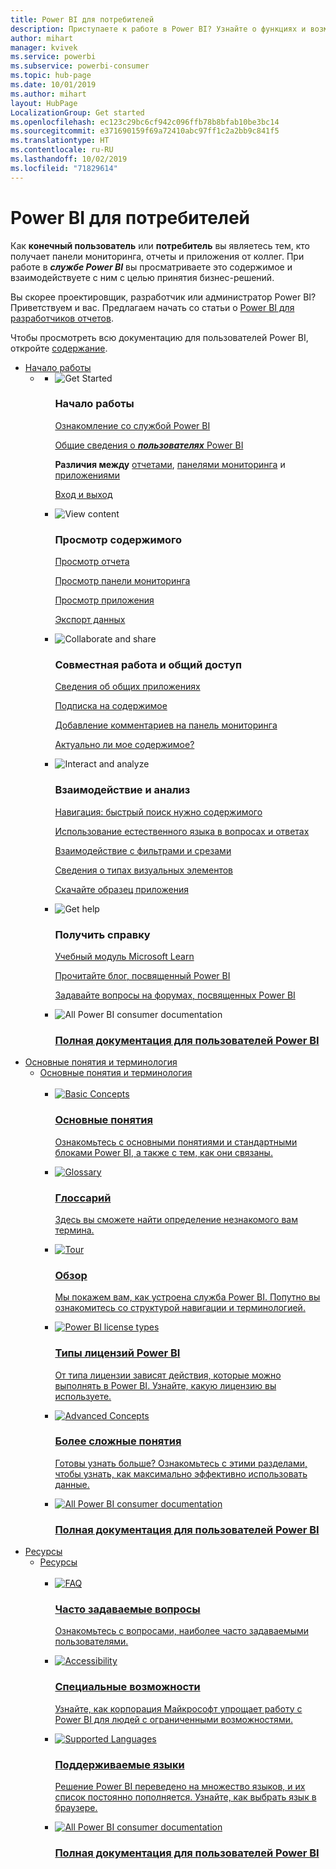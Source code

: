 ```yaml
---
title: Power BI для потребителей
description: Приступаете к работе в Power BI? Узнайте о функциях и возможностях службы Power BI и о том, как пользователи Power BI или отчетов Power BI могут их использовать.
author: mihart
manager: kvivek
ms.service: powerbi
ms.subservice: powerbi-consumer
ms.topic: hub-page
ms.date: 10/01/2019
ms.author: mihart
layout: HubPage
LocalizationGroup: Get started
ms.openlocfilehash: ec123c29bc6cf942c096ffb78b8bfab10be3bc14
ms.sourcegitcommit: e371690159f69a72410abc97ff1c2a2bb9c841f5
ms.translationtype: HT
ms.contentlocale: ru-RU
ms.lasthandoff: 10/02/2019
ms.locfileid: "71829614"
---
```

<div id="main" class="v2">
      <div class="container">
            <h1 class="">Power BI для потребителей</h1>
            <p>Как <b>конечный пользователь</b> или <b>потребитель</b> вы являетесь тем, кто получает панели мониторинга, отчеты и приложения от коллег. При работе в <b><i>службе Power BI</i></b> вы просматриваете это содержимое и взаимодействуете с ним с целью принятия бизнес-решений.</p>
            <p>Вы скорее проектировщик, разработчик или администратор Power BI? Приветствуем и вас. Предлагаем начать со статьи о <a href="../power-bi-creator-landing.md">Power BI для разработчиков отчетов</a>.</p>
            <p>Чтобы просмотреть всю документацию для пользователей Power BI, откройте <a href="end-user-consumer.md">содержание</a>.</p>
            <ul class="pivots">
            <li>
                <a href="#get-started" data-linktype="self-bookmark">Начало работы</a>
                <ul id="get-started" class="cardsF">
                    <li>
                        <a data-default="true" href="#getstarted" data-linktype="self-bookmark"></a>
                        <ul id="getstarted" class="cardsF">
                            <li>
                                <div class="cardSize">
                                    <div class="cardPadding">
                                        <div class="card">
                                            <div class="cardImageOuter">
                                                <div class="cardImage">
                                                    <img alt="Get Started" src="media/end-user-consumer/get-started.svg" data-linktype="relative-path">
                                                </div>
                                            </div>
                                            <div class="cardText">
                                                <h3>Начало работы</h3>
                                                <p><a href="/power-bi/consumer/end-user-reading-view" data-linktype="absolute-path">Ознакомление со службой Power BI</a></p>
                                                <p><a href="/power-bi/consumer/end-user-consumer" data-linktype="absolute-path">Общие сведения о <b><i>пользователях</i></b> Power BI</a></p>
                                                <p><b>Различия между</b> <a href="/power-bi/consumer/end-user-reports" data-linktype="absolute-path">отчетами</a>, <a href="/power-bi/consumer/end-user-dashboards" data-linktype="absolute-path">панелями мониторинга</a> и <a href="/power-bi/consumer/end-user-apps" data-linktype="absolute-path">приложениями</a></p>
                                                <p><a href="/power-bi/consumer/end-user-sign-in" data-linktype="absolute-path">Вход и выход</a></p>
                                            </div>
                                        </div>
                                    </div>
                                </div>
                            </li>
                            <li>
                                <div class="cardSize">
                                    <div class="cardPadding">
                                        <div class="card">
                                            <div class="cardImageOuter">
                                                <div class="cardImage">
                                                    <img alt="View content" src="media/end-user-consumer/view-content.svg" data-linktype="relative-path">
                                                </div>
                                            </div>
                                            <div class="cardText">
                                                <h3>Просмотр содержимого</h3>
                                                <p><a href="/power-bi/consumer/end-user-report-open" data-linktype="absolute-path">Просмотр отчета</a></p>
                                                <p><a href="/power-bi/consumer/end-user-dashboard-open" data-linktype="absolute-path">Просмотр панели мониторинга</a></p>
                                                <p><a href="/power-bi/consumer/end-user-app-view" data-linktype="absolute-path">Просмотр приложения</a></p>
                                                <p><a href="/power-bi/consumer/end-user-export" data-linktype="absolute-path">Экспорт данных</a>
                                            </div>
                                        </div>
                                    </div>
                                </div>
                            </li>
                            <li>
                                <div class="cardSize">
                                    <div class="cardPadding">
                                        <div class="card">
                                            <div class="cardImageOuter">
                                                <div class="cardImage">
                                                    <img alt="Collaborate and share" src="media/end-user-consumer/collaborate-share.svg" data-linktype="relative-path">
                                                </div>
                                            </div>
                                            <div class="cardText">
                                                <h3>Совместная работа и общий доступ</h3>
                                                <p><a href="/power-bi/consumer/end-user-apps" data-linktype="absolute-path">Сведения об общих приложениях</a></p>
                                                <p><a href="/power-bi/consumer/end-user-subscribe" data-linktype="absolute-path">Подписка на содержимое</a></p>
                                                <p><a href="/power-bi/consumer/end-user-comment" data-linktype="absolute-path">Добавление комментариев на панель мониторинга</a></p>
                                                <p><a href="/power-bi/consumer/end-user-fresh" data-linktype="absolute-path">Актуально ли мое содержимое?</a></p>
                                            </div>
                                        </div>
                                    </div>
                                </div>
                            </li>
                            <li>
                                <div class="cardSize">
                                    <div class="cardPadding">
                                        <div class="card">
                                            <div class="cardImageOuter">
                                                <div class="cardImage">
                                                    <img alt="Interact and analyze" src="media/end-user-consumer/interact-analyze.svg" data-linktype="relative-path">
                                                </div>
                                            </div>
                                            <div class="cardText">
                                                <h3>Взаимодействие и анализ</h3>
                                                <p><a href="/power-bi/consumer/end-user-experience" data-linktype="absolute-path">Навигация: быстрый поиск нужно содержимого</a></p>
                                                <p><a href="/power-bi/consumer/end-user-q-and-a" data-linktype="absolute-path">Использование естественного языка в вопросах и ответах</a></p>
                                                <p><a href="/power-bi/consumer/end-user-report-filter" data-linktype="absolute-path">Взаимодействие с фильтрами и срезами</a></p>
                                                <p><a href="/power-bi/consumer/end-user-visual-type" data-linktype="absolute-path">Сведения о типах визуальных элементов</a></p>
                                                <p><a href="/power-bi/consumer/end-user-app-marketing" data-linktype="absolute-path">Скачайте образец приложения</a></p>
                                            </div>
                                        </div>
                                    </div>
                                </div>
                            </li>
                            <li>
                                <div class="cardSize">
                                    <div class="cardPadding">
                                        <div class="card">
                                            <div class="cardImageOuter">
                                                <div class="cardImage">
                                                    <img alt="Get help" src="media/end-user-consumer/get-help.svg" data-linktype="relative-path">
                                                </div>
                                            </div>
                                            <div class="cardText">
                                                <h3>Получить справку</h3>
                                            <p><a href="https://docs.microsoft.com/en-us/learn/paths/consume-data-with-power-bi/" data-linktype="absolute-path">Учебный модуль Microsoft Learn</a></p>
                                                <p><a href="https://powerbi.microsoft.com/blog/" data-linktype="absolute-path">Прочитайте блог, посвященный Power BI</a></p>
                                                <p><a href="http://community.powerbi.com/" data-linktype="absolute-path">Задавайте вопросы на форумах, посвященных Power BI</a></p>
                                            </div>
                                        </div>
                                    </div>
                                </div>
                            </li>
                            <li>
                                <div class="cardSize">
                                    <div class="cardPadding">
                                        <div class="card">
                                            <div class="cardImageOuter">
                                                <div class="cardImage">
                                                    <img alt="All Power BI consumer documentation" src="media/end-user-consumer/see-all.svg" data-linktype="relative-path">
                                                </div>
                                            </div>
                                            <div class="cardText">
                                                <a href="end-user-consumer.md" data-linktype="absolute-path">
                                                <h3>Полная документация для пользователей Power BI</h3></a>
                                            </div>
                                        </div>
                                    </div>
                                </div>
                            </li>
                        </ul>
                    </li>
                </ul>
            </li>
            <li>
                <a href="#concepts-terminology" data-linktype="self-bookmark"> Основные понятия и терминология</a>
                <ul id="concepts-terminology">
                    <li>
                        <a href="#conceptsterminology" data-linktype="self-bookmark"> Основные понятия и терминология</a>
                        <ul id="conceptsterminology" class="cardsC">
                            <br>
                            <li>
                                <a href="/power-bi/consumer/End-user-basic-concepts" data-linktype="absolute-path">
                                    <div class="cardSize">
                                        <div class="cardPadding">
                                            <div class="card">
                                                <div class="cardImageOuter">
                                                    <div class="cardImage bgdAccent1">
                                                        <img src="media/end-user-consumer/basic-concepts.svg" alt="Basic Concepts" data-linktype="relative-path">
                                                    </div>
                                                </div>
                                                <div class="cardText">
                                                    <h3>Основные понятия</h3>
                                                    <p>Ознакомьтесь с основными понятиями и стандартными блоками Power BI, а также с тем, как они связаны.</p>
                                                </div>
                                            </div>
                                        </div>
                                    </div>
                                </a>
                            </li>
                            <li>
                                <a href="/power-bi/consumer/End-user-glossary" data-linktype="absolute-path">
                                    <div class="cardSize">
                                        <div class="cardPadding">
                                            <div class="card">
                                                <div class="cardImageOuter">
                                                    <div class="cardImage bgdAccent1">
                                                        <img src="media/end-user-consumer/glossary.svg" alt="Glossary" data-linktype="relative-path">
                                                    </div>
                                                </div>
                                                <div class="cardText">
                                                    <h3>Глоссарий</h3>
                                                    <p>Здесь вы сможете найти определение незнакомого вам термина.</p>
                                                </div>
                                            </div>
                                        </div>
                                    </div>
                                </a>
                            </li>
                            <li>
                                <a href="/power-bi/consumer/end-user-experience" data-linktype="absolute-path">
                                    <div class="cardSize">
                                        <div class="cardPadding">
                                            <div class="card">
                                                <div class="cardImageOuter">
                                                    <div class="cardImage bgdAccent1">
                                                        <img src="media/end-user-consumer/tour.svg" alt="Tour" data-linktype="relative-path">
                                                    </div>
                                                </div>
                                                <div class="cardText">
                                                    <h3>Обзор</h3>
                                                    <p>Мы покажем вам, как устроена служба Power BI. Попутно вы ознакомитесь со структурой навигации и терминологией.</p>
                                                </div>
                                            </div>
                                        </div>
                                    </div>
                                </a>
                            </li>
                            <li>
                                <a href="/power-bi/service-admin-licensing-organization" data-linktype="absolute-path">
                                    <div class="cardSize">
                                        <div class="cardPadding">
                                            <div class="card">
                                                <div class="cardImageOuter">
                                                    <div class="cardImage bgdAccent1">
                                                        <img src="media/end-user-consumer/power-bi-license-types.svg" alt="Power BI license types" data-linktype="relative-path">
                                                    </div>
                                                </div>
                                                <div class="cardText">
                                                    <h3>Типы лицензий Power BI</h3>
                                                    <p>От типа лицензии зависят действия, которые можно выполнять в Power BI. Узнайте, какую лицензию вы используете.</p>
                                                </div>
                                            </div>
                                        </div>
                                    </div>
                                </a>
                            </li>
                            <li>
                                <a href="/power-bi/consumer/end-user-featured" data-linktype="absolute-path">
                                    <div class="cardSize">
                                        <div class="cardPadding">
                                            <div class="card">
                                                <div class="cardImageOuter">
                                                    <div class="cardImage bgdAccent1">
                                                        <img src="media/end-user-consumer/advanced-concepts.svg" alt="Advanced Concepts" data-linktype="relative-path">
                                                    </div>
                                                </div>
                                                <div class="cardText">
                                                    <h3>Более сложные понятия</h3>
                                                    <p>Готовы узнать больше? Ознакомьтесь с этими разделами, чтобы узнать, как максимально эффективно использовать данные. </p>
                                                </div>
                                            </div>
                                        </div>
                                    </div>
                                </a>
                            </li>
                            <li>
                                <a href="end-user-consumer.md" data-linktype="absolute-path">
                                    <div class="cardSize">
                                        <div class="cardPadding">
                                            <div class="card">
                                                <div class="cardImageOuter">
                                                    <div class="cardImage bgdAccent1">
                                                        <img src="media/end-user-consumer/See_All_400x140.svg" alt="All Power BI consumer documentation" data-linktype="relative-path">
                                                    </div>
                                                </div>
                                                <div class="cardText">
                                                    <h3>Полная документация для пользователей Power BI</h3>
                                                </div>
                                            </div>
                                        </div>
                                    </div>
                                </a>
                            </li>
                        </ul>
                    </li>
                </ul>
            </li>
            <li>
                <a href="#resources" data-linktype="self-bookmark">Ресурсы</a>
                <ul id="resources">
                    <li>
                        <a href="#resources" data-linktype="self-bookmark">Ресурсы</a>
                        <ul id="resources" class="cardsC">
                            <br>
                            <li>
                                <a href="/power-bi/consumer/end-user-faq" data-linktype="absolute-path">
                                    <div class="cardSize">
                                        <div class="cardPadding">
                                            <div class="card">
                                                <div class="cardImageOuter">
                                                    <div class="cardImage bgdAccent1">
                                                        <img src="media/end-user-consumer/faq.svg" alt="FAQ" data-linktype="relative-path">
                                                    </div>
                                                </div>
                                                <div class="cardText">
                                                    <h3>Часто задаваемые вопросы</h3>
                                                    <p>Ознакомьтесь с вопросами, наиболее часто задаваемыми пользователями.</p>
                                                </div>
                                            </div>
                                        </div>
                                    </div>
                                </a>
                            </li>
                            <li>
                                <a href="/power-bi/desktop-accessibility" data-linktype="absolute-path">
                                    <div class="cardSize">
                                        <div class="cardPadding">
                                            <div class="card">
                                                <div class="cardImageOuter">
                                                    <div class="cardImage bgdAccent1">
                                                        <img src="media/end-user-consumer/accessibility.svg" alt="Accessibility" data-linktype="relative-path">
                                                    </div>
                                                </div>
                                                <div class="cardText">
                                                    <h3>Специальные возможности</h3>
                                                    <p>Узнайте, как корпорация Майкрософт упрощает работу с Power BI для людей с ограниченными возможностями. </p>
                                                </div>
                                            </div>
                                        </div>
                                    </div>
                                </a>
                            </li>
                            <li>
                                <a href="/power-bi/supported-languages-countries-regions" data-linktype="absolute-path">
                                    <div class="cardSize">
                                        <div class="cardPadding">
                                            <div class="card">
                                                <div class="cardImageOuter">
                                                    <div class="cardImage bgdAccent1">
                                                        <img src="media/end-user-consumer/supported-languages.svg" alt="Supported Languages" data-linktype="relative-path">
                                                    </div>
                                                </div>
                                                <div class="cardText">
                                                    <h3>Поддерживаемые языки</h3>
                                                    <p>Решение Power BI переведено на множество языков, и их список постоянно пополняется. Узнайте, как выбрать язык в браузере. </p>
                                                </div>
                                            </div>
                                        </div>
                                    </div>
                                </a>
                            </li>
                            <li>
                                <a href="end-user-consumer.md" data-linktype="absolute-path">
                                    <div class="cardSize">
                                        <div class="cardPadding">
                                            <div class="card">
                                                <div class="cardImageOuter">
                                                    <div class="cardImage bgdAccent1">
                                                        <img src="media/end-user-consumer/See_All_400x140.svg" alt="All Power BI consumer documentation" data-linktype="relative-path">
                                                    </div>
                                                </div>
                                                <div class="cardText">
                                                    <h3>Полная документация для пользователей Power BI</h3>
                                                </div>
                                            </div>
                                        </div>
                                    </div>
                                </a>
                            </li>
                        </ul>
                    </li>
                </ul>
            </li>
            </ul> 
      </div>
</div>
